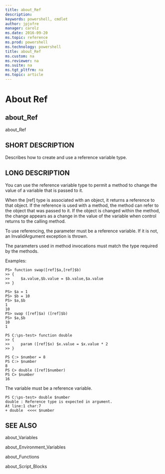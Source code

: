 ```yaml
---
title: about_Ref
description: 
keywords: powershell, cmdlet
author: jpjofre
manager: carolz
ms.date: 2016-09-20
ms.topic: reference
ms.prod: powershell
ms.technology: powershell
title: about_Ref
ms.custom: na
ms.reviewer: na
ms.suite: na
ms.tgt_pltfrm: na
ms.topic: article
---
```

# About Ref
## about_Ref
about_Ref


## SHORT DESCRIPTION
Describes how to create and use a reference variable type.


## LONG DESCRIPTION
You can use the reference variable type to permit a method to change the value of a variable that is passed to it.

When the [ref] type is associated with an object, it returns a reference to that object. If the reference is used with a method, the method can refer to the object that was passed to it. If the object is changed within the method, the change appears as a change in the value of the variable when control returns to the calling method.

To use referencing, the parameter must be a reference variable. If it is not, an InvalidArgument exception is thrown.

The parameters used in method invocations must match the type required by the methods.

Examples:


```
PS> function swap([ref]$a,[ref]$b)   
>> {   
>>     $a.value,$b.value = $b.value,$a.value   
>> }  
  
PS> $a = 1  
PS> $b = 10  
PS> $a,$b  
1  
10  
PS> swap ([ref]$a) ([ref]$b)  
PS> $a,$b  
10  
1  
  
PS C:\ps-test> function double  
>> {  
>>     param ([ref]$x) $x.value = $x.value * 2  
>> }  
  
PS C:> $number = 8  
PS C:> $number  
8  
PS C> double ([ref]$number)  
PS C> $number  
16
```


The variable must be a reference variable.


```
PS C:\ps-test> double $number  
double : Reference type is expected in argument.  
At line:1 char:7  
+ double  <<<< $number
```



## SEE ALSO
about_Variables

about_Environment_Variables

about_Functions

about_Script_Blocks

